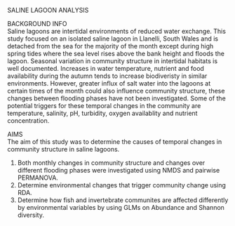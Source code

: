 SALINE LAGOON ANALYSIS

BACKGROUND INFO  
Saline lagoons are intertidal environments of reduced water exchange. This study focused on an isolated saline lagoon in Llanelli, South Wales and is detached from the sea for 
the majority of the month except during high spring tides where the sea level rises above the bank height and floods the lagoon. 
Seasonal variation in community structure in intertidal habitats is well documented. Increases in water temperature, nutrient and food availability during the autumn tends to 
increase biodiveristy in similar environments. However, greater influx of salt water into the lagoons at certain times of the month could also influence community structure, 
these changes between flooding phases have not been investigated. 
Some of the potential triggers for these temporal changes in the community are temperature, salinity, pH, turbidity, oxygen availablity and nutrient concentration.

AIMS  
The aim of this study was to determine the causes of temporal changes in community structure in saline lagoons. 
1. Both monthly changes in community structure and changes over different flooding phases were investigated using NMDS and pairwise PERMANOVA. 
2. Determine environmental changes that trigger community change using RDA.
3. Determine how fish and invertebrate communites are affected differently by environmental variables by using GLMs on Abundance and Shannon diversity. 

